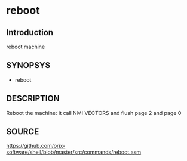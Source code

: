 # reboot

## Introduction

 reboot machine

## SYNOPSYS

+ reboot

## DESCRIPTION

Reboot the machine: it call NMI VECTORS and flush page 2 and page 0

## SOURCE

https://github.com/orix-software/shell/blob/master/src/commands/reboot.asm
